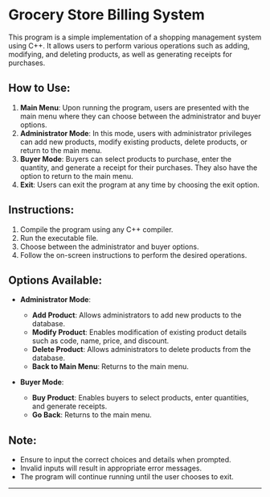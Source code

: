 
# Grocery Store Billing System

This program is a simple implementation of a shopping management system using C++. It allows users to perform various operations such as adding, modifying, and deleting products, as well as generating receipts for purchases.

## How to Use:

1. **Main Menu**: Upon running the program, users are presented with the main menu where they can choose between the administrator and buyer options.
2. **Administrator Mode**: In this mode, users with administrator privileges can add new products, modify existing products, delete products, or return to the main menu.
3. **Buyer Mode**: Buyers can select products to purchase, enter the quantity, and generate a receipt for their purchases. They also have the option to return to the main menu.
4. **Exit**: Users can exit the program at any time by choosing the exit option.

## Instructions:

1. Compile the program using any C++ compiler.
2. Run the executable file.
3. Choose between the administrator and buyer options.
4. Follow the on-screen instructions to perform the desired operations.

## Options Available:

- **Administrator Mode**:
  - **Add Product**: Allows administrators to add new products to the database.
  - **Modify Product**: Enables modification of existing product details such as code, name, price, and discount.
  - **Delete Product**: Allows administrators to delete products from the database.
  - **Back to Main Menu**: Returns to the main menu.

- **Buyer Mode**:
  - **Buy Product**: Enables buyers to select products, enter quantities, and generate receipts.
  - **Go Back**: Returns to the main menu.

## Note:

- Ensure to input the correct choices and details when prompted.
- Invalid inputs will result in appropriate error messages.
- The program will continue running until the user chooses to exit.

---

